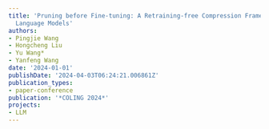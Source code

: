 ```yaml
---
title: 'Pruning before Fine-tuning: A Retraining-free Compression Framework for Pre-trained
  Language Models'
authors:
- Pingjie Wang
- Hongcheng Liu
- Yu Wang*
- Yanfeng Wang
date: '2024-01-01'
publishDate: '2024-04-03T06:24:21.006861Z'
publication_types:
- paper-conference
publication: '*COLING 2024*'
projects:
- LLM
---
```

